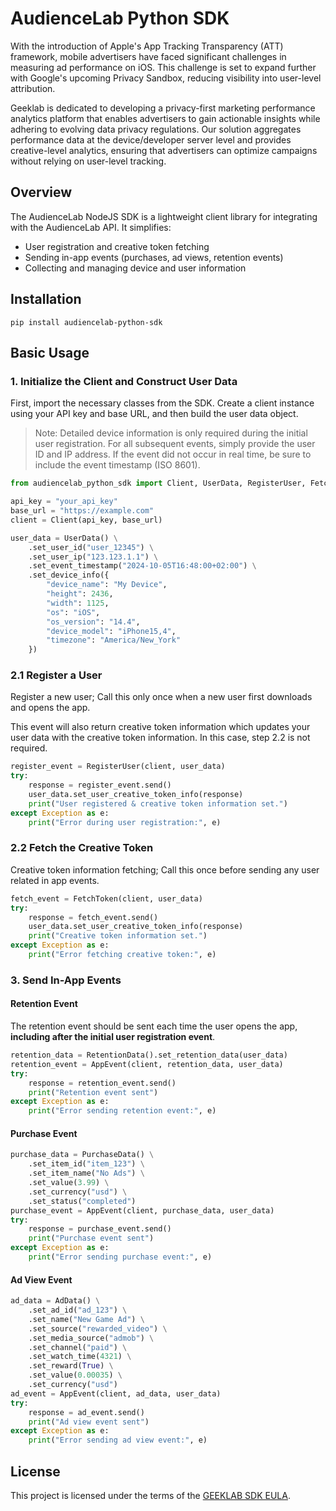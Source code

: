 # AudienceLab Python SDK

With the introduction of Apple's App Tracking Transparency (ATT) framework, mobile advertisers have faced significant challenges in measuring ad performance on iOS. This challenge is set to expand further with Google's upcoming Privacy Sandbox, reducing visibility into user-level attribution.

Geeklab is dedicated to developing a privacy-first marketing performance analytics platform that enables advertisers to gain actionable insights while adhering to evolving data privacy regulations. Our solution aggregates performance data at the device/developer server level and provides creative-level analytics, ensuring that advertisers can optimize campaigns without relying on user-level tracking.

## Overview

The AudienceLab NodeJS SDK is a lightweight client library for integrating with the AudienceLab API. It simplifies:

- User registration and creative token fetching
- Sending in-app events (purchases, ad views, retention events)
- Collecting and managing device and user information

## Installation

`pip install audiencelab-python-sdk`

## Basic Usage

### 1. Initialize the Client and Construct User Data

First, import the necessary classes from the SDK. Create a client instance using your API key and base URL, and then build the user data object.

> Note: Detailed device information is only required during the initial user registration. For all subsequent events, simply provide the user ID and IP address. If the event did not occur in real time, be sure to include the event timestamp (ISO 8601).

```python
from audiencelab_python_sdk import Client, UserData, RegisterUser, FetchToken, RetentionData, PurchaseData, AdData, AppEvent

api_key = "your_api_key"
base_url = "https://example.com"
client = Client(api_key, base_url)

user_data = UserData() \
    .set_user_id("user_12345") \
    .set_user_ip("123.123.1.1") \
    .set_event_timestamp("2024-10-05T16:48:00+02:00") \
    .set_device_info({
        "device_name": "My Device",
        "height": 2436,
        "width": 1125,
        "os": "iOS",
        "os_version": "14.4",
        "device_model": "iPhone15,4",
        "timezone": "America/New_York"
    })
```

### 2.1 Register a User

Register a new user; Call this only once when a new user first downloads and opens the app.

This event will also return creative token information which updates your user data with the creative token information. In this case, step 2.2 is not required.

```python
register_event = RegisterUser(client, user_data)
try:
    response = register_event.send()
    user_data.set_user_creative_token_info(response)
    print("User registered & creative token information set.")
except Exception as e:
    print("Error during user registration:", e)
```

### 2.2 Fetch the Creative Token

Creative token information fetching; Call this once before sending any user related in app events.

```python
fetch_event = FetchToken(client, user_data)
try:
    response = fetch_event.send()
    user_data.set_user_creative_token_info(response)
    print("Creative token information set.")
except Exception as e:
    print("Error fetching creative token:", e)
```

### 3. Send In-App Events

#### Retention Event

The retention event should be sent each time the user opens the app, **including after the initial user registration event**.

```python
retention_data = RetentionData().set_retention_data(user_data)
retention_event = AppEvent(client, retention_data, user_data)
try:
    response = retention_event.send()
    print("Retention event sent")
except Exception as e:
    print("Error sending retention event:", e)
```

#### Purchase Event

```python
purchase_data = PurchaseData() \
    .set_item_id("item_123") \
    .set_item_name("No Ads") \
    .set_value(3.99) \
    .set_currency("usd") \
    .set_status("completed")
purchase_event = AppEvent(client, purchase_data, user_data)
try:
    response = purchase_event.send()
    print("Purchase event sent")
except Exception as e:
    print("Error sending purchase event:", e)
```

#### Ad View Event

```python
ad_data = AdData() \
    .set_ad_id("ad_123") \
    .set_name("New Game Ad") \
    .set_source("rewarded_video") \
    .set_media_source("admob") \
    .set_channel("paid") \
    .set_watch_time(4321) \
    .set_reward(True) \
    .set_value(0.00035) \
    .set_currency("usd")
ad_event = AppEvent(client, ad_data, user_data)
try:
    response = ad_event.send()
    print("Ad view event sent")
except Exception as e:
    print("Error sending ad view event:", e)
```

## License

This project is licensed under the terms of the [GEEKLAB SDK EULA](https://github.com/Geeklab-Ltd/audiencelab_python_sdk/blob/main/LICENSE.md).
